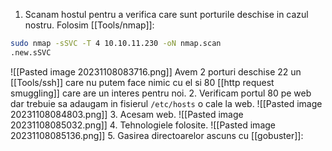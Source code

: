 1. Scanam hostul pentru a verifica care sunt porturile deschise in cazul nostru.
Folosim [[Tools/nmap]]:
```bash
sudo nmap -sSVC -T 4 10.10.11.230 -oN nmap.scan  
.new.sSVC
```
![[Pasted image 20231108083716.png]]
Avem 2 porturi deschise 22 un [[Tools/ssh]] care nu putem face nimic cu el si 80 [[http request smuggling]] care are un interes pentru noi.
2. Verificam portul 80 pe web dar trebuie sa adaugam in fisierul `/etc/hosts` o cale la web.
![[Pasted image 20231108084803.png]]
3. Acesam web.
![[Pasted image 20231108085032.png]]
4. Tehnologiele folosite.
![[Pasted image 20231108085136.png]]
5. Gasirea directoarelor ascuns cu [[gobuster]]:
